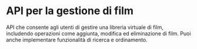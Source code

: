 # API per la gestione di film

API che consente agli utenti di gestire una libreria virtuale di film, includendo operazioni come aggiunta, modifica ed eliminazione di film.
Puoi anche implementare funzionalità di ricerca e ordinamento.